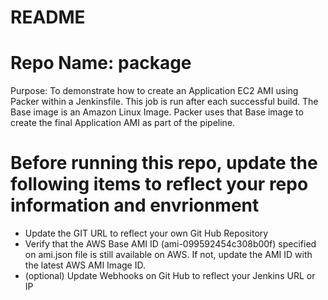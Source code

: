 <H1>README</H1>
<H1>Repo Name: package</H1>
<P>Purpose: To demonstrate how to create an Application EC2 AMI using Packer within a Jenkinsfile. This job is run after each successful build. The Base image is an Amazon Linux Image. Packer uses that Base image to create the final Application AMI as part of the pipeline.</P>

<H1>Before running this repo, update the following items to reflect your repo information and envrionment</H1>

<UL>
<LI>Update the GIT URL to reflect your own Git Hub Repository
<LI>Verify that the AWS Base AMI ID (ami-099592454c308b00f) specified on ami.json file is still available on AWS. If not, update the AMI ID with the latest AWS AMI Image ID.
<LI>(optional) Update Webhooks on Git Hub to reflect your Jenkins URL or IP
</UL>

